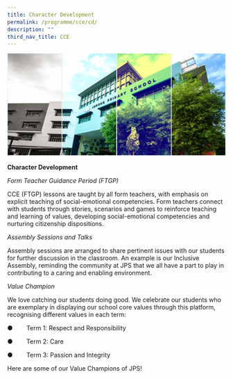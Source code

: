 ```yaml
---
title: Character Development
permalink: /programme/cce/cd/
description: ""
third_nav_title: CCE
---
```

![](/images/Banner.png)

**Character Development**

_Form Teacher Guidance Period (FTGP)_

CCE (FTGP) lessons are taught by all form teachers, with emphasis on explicit teaching of social-emotional competencies. Form teachers connect with students through stories, scenarios and games to reinforce teaching and learning of values, developing social-emotional competencies and nurturing citizenship dispositions.

_Assembly Sessions and Talks_

Assembly sessions are arranged to share pertinent issues with our students for further discussion in the classroom. An example is our Inclusive Assembly, reminding the community at JPS that we all have a part to play in contributing to a caring and enabling environment.

_Value Champion_

We love catching our students doing good. We celebrate our students who are exemplary in displaying our school core values through this platform, recognising different values in each term:

●        Term 1: Respect and Responsibility

●        Term 2: Care

●        Term 3: Passion and Integrity

Here are some of our Value Champions of JPS!